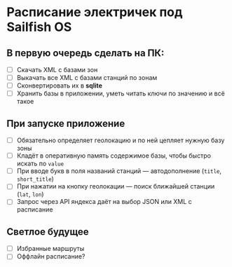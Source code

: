 # Расписание электричек под Sailfish OS

## В первую очередь сделать на ПК:

- [ ] Cкачать XML с базами зон
- [ ] Выкачать все XML с базами станций по зонам
- [ ] Сконвертировать их в **sqlite**
- [ ] Хранить базы в приложении, уметь читать ключи по значению и всё такое

## При запуске приложение

- [ ] Обязательно определяет геолокацию и по ней цепляет нужную базу зоны
- [ ] Кладёт в оперативную память содержимое базы, чтобы быстро искать по `value`
- [ ] При вводе букв в поля названий станций — автодополнение (`title`, `short_title`)
- [ ] При нажатии на кнопку геолокации — поиск ближайшей станции (`lat`, `lon`)
- [ ] Запрос через API яндекса даёт на выбор JSON или XML с расписание

## Светлое будущее 

- [ ] Избранные маршруты
- [ ] Оффлайн расписание?
